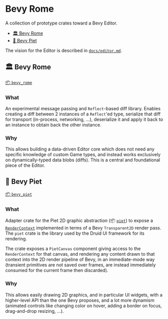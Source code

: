 # Bevy Rome

A collection of prototype crates toward a Bevy Editor.

- [🏛️ Bevy Rome](#🏛️-bevy-rome)
- [🎨 Bevy Piet](#🎨-bevy-piet)

The vision for the Editor is described in [`docs/editor.md`](./docs/editor.md).

## 🏛️ Bevy Rome

[📦 `bevy_rome`](./bevy_rome)

### What

An experimental message passing and `Reflect`-based diff library. Enables creating a diff between 2 instances of a `Reflect`'ed type, serialize that diff for transport (in-process, networking, ...), deserialize it and apply it back to an instance to obtain back the other instance.

### Why

This allows building a data-driven Editor core which does not need any specific knowledge of custom Game types, and instead works exclusively on dynamically-typed data blobs (diffs). This is a central and foundational piece of the Editor.

## 🎨 Bevy Piet

[📦 `bevy_piet`](./bevy_piet)

### What

Adapter crate for the Piet 2D graphic abstraction (📦 [`piet`](https://crates.io/crates/piet)) to expose a [`RenderContext`](https://docs.rs/piet/latest/piet/trait.RenderContext.html) implemented in terms of a Bevy `Transparent2D` render pass. The `piet` crate is the library used by the Druid UI framework for its rendering.

The crate exposes a `PietCanvas` component giving access to the `RenderContext` for that canvas, and rendering any content drawn to that context into the 2D render pipeline of Bevy, in an immediate-mode way (transient primitives are not saved over frames, are instead immediately consumed for the current frame then discarded).

### Why

This allows easily drawing 2D graphics, and in particular UI widgets, with a higher-level API than the one Bevy proposes, and a lot more dynamism (animated controls like changing color on hover, adding a border on focus, drag-and-drop resizing, ...).
